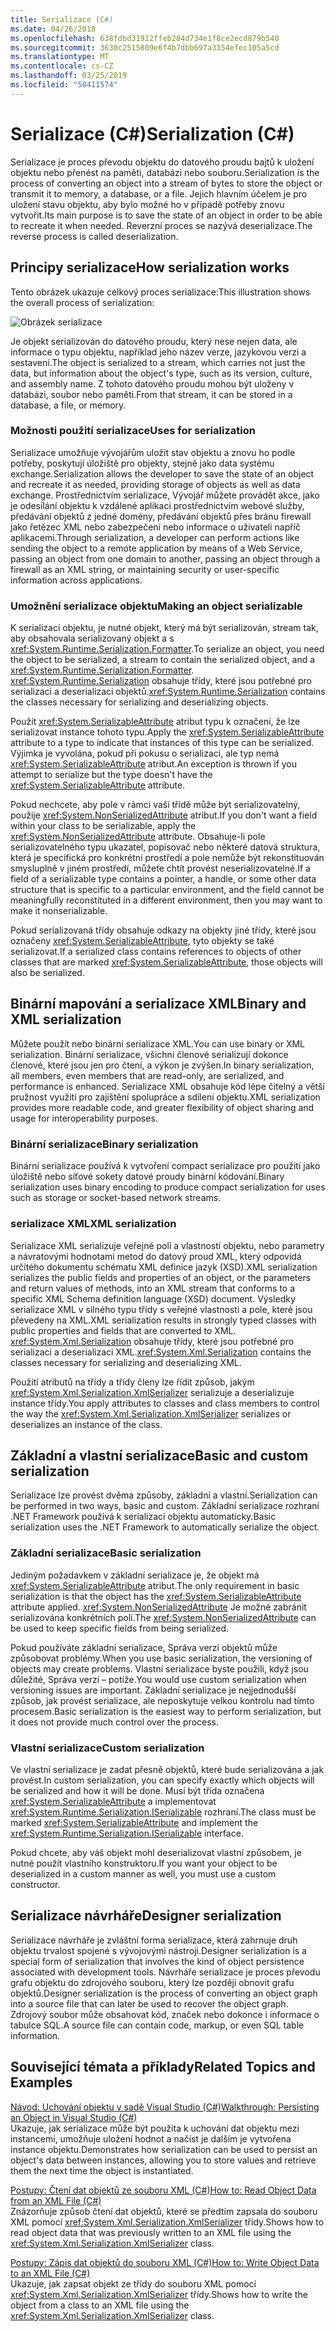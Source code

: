 ```yaml
---
title: Serializace (C#)
ms.date: 04/26/2018
ms.openlocfilehash: 638fdbd31912ffeb284d734e1f8ce2ecd879b540
ms.sourcegitcommit: 3630c2515809e6f4b7dbb697a3354efec105a5cd
ms.translationtype: MT
ms.contentlocale: cs-CZ
ms.lasthandoff: 03/25/2019
ms.locfileid: "58411574"
---
```

# <a name="serialization-c"></a><span data-ttu-id="c4a73-102">Serializace (C#)</span><span class="sxs-lookup"><span data-stu-id="c4a73-102">Serialization (C#)</span></span>

<span data-ttu-id="c4a73-103">Serializace je proces převodu objektu do datového proudu bajtů k uložení objektu nebo přenést na paměti, databázi nebo souboru.</span><span class="sxs-lookup"><span data-stu-id="c4a73-103">Serialization is the process of converting an object into a stream of bytes to store the object or transmit it to memory, a database, or a file.</span></span> <span data-ttu-id="c4a73-104">Jejich hlavním účelem je pro uložení stavu objektu, aby bylo možné ho v případě potřeby znovu vytvořit.</span><span class="sxs-lookup"><span data-stu-id="c4a73-104">Its main purpose is to save the state of an object in order to be able to recreate it when needed.</span></span> <span data-ttu-id="c4a73-105">Reverzní proces se nazývá deserializace.</span><span class="sxs-lookup"><span data-stu-id="c4a73-105">The reverse process is called deserialization.</span></span>

## <a name="how-serialization-works"></a><span data-ttu-id="c4a73-106">Principy serializace</span><span class="sxs-lookup"><span data-stu-id="c4a73-106">How serialization works</span></span>

<span data-ttu-id="c4a73-107">Tento obrázek ukazuje celkový proces serializace:</span><span class="sxs-lookup"><span data-stu-id="c4a73-107">This illustration shows the overall process of serialization:</span></span>

![Obrázek serializace](./media/index/serialization-process.gif)

<span data-ttu-id="c4a73-109">Je objekt serializován do datového proudu, který nese nejen data, ale informace o typu objektu, například jeho název verze, jazykovou verzi a sestavení.</span><span class="sxs-lookup"><span data-stu-id="c4a73-109">The object is serialized to a stream, which carries not just the data, but information about the object's type, such as its version, culture, and assembly name.</span></span> <span data-ttu-id="c4a73-110">Z tohoto datového proudu mohou být uloženy v databázi, soubor nebo paměti.</span><span class="sxs-lookup"><span data-stu-id="c4a73-110">From that stream, it can be stored in a database, a file, or memory.</span></span>

### <a name="uses-for-serialization"></a><span data-ttu-id="c4a73-111">Možnosti použití serializace</span><span class="sxs-lookup"><span data-stu-id="c4a73-111">Uses for serialization</span></span>

<span data-ttu-id="c4a73-112">Serializace umožňuje vývojářům uložit stav objektu a znovu ho podle potřeby, poskytují úložiště pro objekty, stejně jako data systému exchange.</span><span class="sxs-lookup"><span data-stu-id="c4a73-112">Serialization allows the developer to save the state of an object and recreate it as needed, providing storage of objects as well as data exchange.</span></span> <span data-ttu-id="c4a73-113">Prostřednictvím serializace, Vývojář můžete provádět akce, jako je odesílání objektu k vzdálené aplikaci prostřednictvím webové služby, předávání objektů z jedné domény, předávání objektů přes bránu firewall jako řetězec XML nebo zabezpečení nebo informace o uživateli napříč aplikacemi.</span><span class="sxs-lookup"><span data-stu-id="c4a73-113">Through serialization, a developer can perform actions like sending the object to a remote application by means of a Web Service, passing an object from one domain to another, passing an object through a firewall as an XML string, or maintaining security or user-specific information across applications.</span></span>

### <a name="making-an-object-serializable"></a><span data-ttu-id="c4a73-114">Umožnění serializace objektu</span><span class="sxs-lookup"><span data-stu-id="c4a73-114">Making an object serializable</span></span>

<span data-ttu-id="c4a73-115">K serializaci objektu, je nutné objekt, který má být serializován, stream tak, aby obsahovala serializovaný objekt a s <xref:System.Runtime.Serialization.Formatter>.</span><span class="sxs-lookup"><span data-stu-id="c4a73-115">To serialize an object, you need the object to be serialized, a stream to contain the serialized object, and a <xref:System.Runtime.Serialization.Formatter>.</span></span> <span data-ttu-id="c4a73-116"><xref:System.Runtime.Serialization> obsahuje třídy, které jsou potřebné pro serializaci a deserializaci objektů.</span><span class="sxs-lookup"><span data-stu-id="c4a73-116"><xref:System.Runtime.Serialization> contains the classes necessary for serializing and deserializing objects.</span></span>

<span data-ttu-id="c4a73-117">Použít <xref:System.SerializableAttribute> atribut typu k označení, že lze serializovat instance tohoto typu.</span><span class="sxs-lookup"><span data-stu-id="c4a73-117">Apply the <xref:System.SerializableAttribute> attribute to a type to indicate that instances of this type can be serialized.</span></span> <span data-ttu-id="c4a73-118">Výjimka je vyvolána, pokud při pokusu o serializaci, ale typ nemá <xref:System.SerializableAttribute> atribut.</span><span class="sxs-lookup"><span data-stu-id="c4a73-118">An  exception is thrown if you attempt to serialize but the type doesn't have the <xref:System.SerializableAttribute> attribute.</span></span>

<span data-ttu-id="c4a73-119">Pokud nechcete, aby pole v rámci vaší třídě může být serializovatelný, použije <xref:System.NonSerializedAttribute> atribut.</span><span class="sxs-lookup"><span data-stu-id="c4a73-119">If you don't want a field within your class to be serializable, apply the <xref:System.NonSerializedAttribute> attribute.</span></span> <span data-ttu-id="c4a73-120">Obsahuje-li pole serializovatelného typu ukazatel, popisovač nebo některé datová struktura, která je specifická pro konkrétní prostředí a pole nemůže být rekonstituován smysluplně v jiném prostředí, můžete chtít provést neserializovatelné.</span><span class="sxs-lookup"><span data-stu-id="c4a73-120">If a field of a serializable type contains a pointer, a handle, or some other data structure that is specific to a particular environment, and the field cannot be meaningfully reconstituted in a different environment, then you may want to make it nonserializable.</span></span>

<span data-ttu-id="c4a73-121">Pokud serializovaná třídy obsahuje odkazy na objekty jiné třídy, které jsou označeny <xref:System.SerializableAttribute>, tyto objekty se také serializovat.</span><span class="sxs-lookup"><span data-stu-id="c4a73-121">If a serialized class contains references to objects of other classes that are marked <xref:System.SerializableAttribute>, those objects will also be serialized.</span></span>

## <a name="binary-and-xml-serialization"></a><span data-ttu-id="c4a73-122">Binární mapování a serializace XML</span><span class="sxs-lookup"><span data-stu-id="c4a73-122">Binary and XML serialization</span></span>

<span data-ttu-id="c4a73-123">Můžete použít nebo binární serializace XML.</span><span class="sxs-lookup"><span data-stu-id="c4a73-123">You can use binary or XML serialization.</span></span> <span data-ttu-id="c4a73-124">Binární serializace, všichni členové serializují dokonce členové, které jsou jen pro čtení, a výkon je zvýšen.</span><span class="sxs-lookup"><span data-stu-id="c4a73-124">In binary serialization, all members, even members that are read-only, are serialized, and performance is enhanced.</span></span> <span data-ttu-id="c4a73-125">Serializace XML obsahuje kód lépe čitelný a větší pružnost využití pro zajištění spolupráce a sdílení objektu.</span><span class="sxs-lookup"><span data-stu-id="c4a73-125">XML serialization provides more readable code, and greater flexibility of object sharing and usage for interoperability purposes.</span></span>

### <a name="binary-serialization"></a><span data-ttu-id="c4a73-126">Binární serializace</span><span class="sxs-lookup"><span data-stu-id="c4a73-126">Binary serialization</span></span>

<span data-ttu-id="c4a73-127">Binární serializace používá k vytvoření compact serializace pro použití jako úložiště nebo síťové sokety datové proudy binární kódování.</span><span class="sxs-lookup"><span data-stu-id="c4a73-127">Binary serialization uses binary encoding to produce compact serialization for uses such as storage or socket-based network streams.</span></span>

### <a name="xml-serialization"></a><span data-ttu-id="c4a73-128">serializace XML</span><span class="sxs-lookup"><span data-stu-id="c4a73-128">XML serialization</span></span>

<span data-ttu-id="c4a73-129">Serializace XML serializuje veřejné polí a vlastností objektu, nebo parametry a návratovými hodnotami metod do datový proud XML, který odpovídá určitého dokumentu schématu XML definice jazyk (XSD).</span><span class="sxs-lookup"><span data-stu-id="c4a73-129">XML serialization serializes the public fields and properties of an object, or the parameters and return values of methods, into an XML stream that conforms to a specific XML Schema definition language (XSD) document.</span></span> <span data-ttu-id="c4a73-130">Výsledky serializace XML v silného typu třídy s veřejné vlastnosti a pole, které jsou převedeny na XML.</span><span class="sxs-lookup"><span data-stu-id="c4a73-130">XML serialization results in strongly typed classes with public properties and fields that are converted to XML.</span></span> <span data-ttu-id="c4a73-131"><xref:System.Xml.Serialization> obsahuje třídy, které jsou potřebné pro serializaci a deserializaci XML.</span><span class="sxs-lookup"><span data-stu-id="c4a73-131"><xref:System.Xml.Serialization> contains the classes necessary for serializing and deserializing XML.</span></span>

<span data-ttu-id="c4a73-132">Použití atributů na třídy a třídy členy lze řídit způsob, jakým <xref:System.Xml.Serialization.XmlSerializer> serializuje a deserializuje instance třídy.</span><span class="sxs-lookup"><span data-stu-id="c4a73-132">You apply attributes to classes and class members to control the way the <xref:System.Xml.Serialization.XmlSerializer> serializes or deserializes an instance of the class.</span></span>

## <a name="basic-and-custom-serialization"></a><span data-ttu-id="c4a73-133">Základní a vlastní serializace</span><span class="sxs-lookup"><span data-stu-id="c4a73-133">Basic and custom serialization</span></span>

<span data-ttu-id="c4a73-134">Serializace lze provést dvěma způsoby, základní a vlastní.</span><span class="sxs-lookup"><span data-stu-id="c4a73-134">Serialization can be performed in two ways, basic and custom.</span></span> <span data-ttu-id="c4a73-135">Základní serializace rozhraní .NET Framework používá k serializaci objektu automaticky.</span><span class="sxs-lookup"><span data-stu-id="c4a73-135">Basic serialization uses the .NET Framework to automatically serialize the object.</span></span>

### <a name="basic-serialization"></a><span data-ttu-id="c4a73-136">Základní serializace</span><span class="sxs-lookup"><span data-stu-id="c4a73-136">Basic serialization</span></span>

<span data-ttu-id="c4a73-137">Jediným požadavkem v základní serializace je, že objekt má <xref:System.SerializableAttribute> atribut.</span><span class="sxs-lookup"><span data-stu-id="c4a73-137">The only requirement in basic serialization is that the object has the <xref:System.SerializableAttribute> attribute applied.</span></span> <span data-ttu-id="c4a73-138"><xref:System.NonSerializedAttribute> Je možné zabránit serializována konkrétních polí.</span><span class="sxs-lookup"><span data-stu-id="c4a73-138">The <xref:System.NonSerializedAttribute> can be used to keep specific fields from being serialized.</span></span>

<span data-ttu-id="c4a73-139">Pokud používáte základní serializace, Správa verzí objektů může způsobovat problémy.</span><span class="sxs-lookup"><span data-stu-id="c4a73-139">When you use basic serialization, the versioning of objects may create problems.</span></span> <span data-ttu-id="c4a73-140">Vlastní serializace byste použili, když jsou důležité, Správa verzí – potíže.</span><span class="sxs-lookup"><span data-stu-id="c4a73-140">You would use custom serialization when versioning issues are important.</span></span> <span data-ttu-id="c4a73-141">Základní serializace je nejjednodušší způsob, jak provést serializace, ale neposkytuje velkou kontrolu nad tímto procesem.</span><span class="sxs-lookup"><span data-stu-id="c4a73-141">Basic serialization is the easiest way to perform serialization, but it does not provide much control over the process.</span></span>

### <a name="custom-serialization"></a><span data-ttu-id="c4a73-142">Vlastní serializace</span><span class="sxs-lookup"><span data-stu-id="c4a73-142">Custom serialization</span></span>

<span data-ttu-id="c4a73-143">Ve vlastní serializace je zadat přesně objektů, které bude serializována a jak provést.</span><span class="sxs-lookup"><span data-stu-id="c4a73-143">In custom serialization, you can specify exactly which objects will be serialized and how it will be done.</span></span> <span data-ttu-id="c4a73-144">Musí být třída označena <xref:System.SerializableAttribute> a implementovat <xref:System.Runtime.Serialization.ISerializable> rozhraní.</span><span class="sxs-lookup"><span data-stu-id="c4a73-144">The class must be marked <xref:System.SerializableAttribute> and implement the <xref:System.Runtime.Serialization.ISerializable> interface.</span></span>

<span data-ttu-id="c4a73-145">Pokud chcete, aby váš objekt mohl deserializovat vlastní způsobem, je nutné použít vlastního konstruktoru.</span><span class="sxs-lookup"><span data-stu-id="c4a73-145">If you want your object to be deserialized in a custom manner as well, you must use a custom constructor.</span></span>

## <a name="designer-serialization"></a><span data-ttu-id="c4a73-146">Serializace návrháře</span><span class="sxs-lookup"><span data-stu-id="c4a73-146">Designer serialization</span></span>

<span data-ttu-id="c4a73-147">Serializace návrháře je zvláštní forma serializace, která zahrnuje druh objektu trvalost spojené s vývojovými nástroji.</span><span class="sxs-lookup"><span data-stu-id="c4a73-147">Designer serialization is a special form of serialization that involves the kind of object persistence associated with development tools.</span></span> <span data-ttu-id="c4a73-148">Návrháře serializace je proces převodu grafu objektu do zdrojového souboru, který lze později obnovit grafu objektů.</span><span class="sxs-lookup"><span data-stu-id="c4a73-148">Designer serialization is the process of converting an object graph into a source file that can later be used to recover the object graph.</span></span> <span data-ttu-id="c4a73-149">Zdrojový soubor může obsahovat kód, značek nebo dokonce i informace o tabulce SQL.</span><span class="sxs-lookup"><span data-stu-id="c4a73-149">A source file can contain code, markup, or even SQL table information.</span></span>

## <a name="BKMK_RelatedTopics"></a> <span data-ttu-id="c4a73-150">Související témata a příklady</span><span class="sxs-lookup"><span data-stu-id="c4a73-150">Related Topics and Examples</span></span>  
[<span data-ttu-id="c4a73-151">Návod: Uchování objektu v sadě Visual Studio (C#)</span><span class="sxs-lookup"><span data-stu-id="c4a73-151">Walkthrough: Persisting an Object in Visual Studio (C#)</span></span>](walkthrough-persisting-an-object-in-visual-studio.md)  
<span data-ttu-id="c4a73-152">Ukazuje, jak serializace může být použita k uchování dat objektu mezi instancemi, umožňuje uložení hodnot a načíst je dalším je vytvořena instance objektu.</span><span class="sxs-lookup"><span data-stu-id="c4a73-152">Demonstrates how serialization can be used to persist an object's data between instances, allowing you to store values and retrieve them the next time the object is instantiated.</span></span>

[<span data-ttu-id="c4a73-153">Postupy: Čtení dat objektů ze souboru XML (C#)</span><span class="sxs-lookup"><span data-stu-id="c4a73-153">How to: Read Object Data from an XML File (C#)</span></span>](how-to-read-object-data-from-an-xml-file.md)  
 <span data-ttu-id="c4a73-154">Znázorňuje způsob čtení dat objektů, které se předtím zapsala do souboru XML pomocí <xref:System.Xml.Serialization.XmlSerializer> třídy.</span><span class="sxs-lookup"><span data-stu-id="c4a73-154">Shows how to read object data that was previously written to an XML file using the <xref:System.Xml.Serialization.XmlSerializer> class.</span></span>

[<span data-ttu-id="c4a73-155">Postupy: Zápis dat objektů do souboru XML (C#)</span><span class="sxs-lookup"><span data-stu-id="c4a73-155">How to: Write Object Data to an XML File (C#)</span></span>](how-to-write-object-data-to-an-xml-file.md)  
<span data-ttu-id="c4a73-156">Ukazuje, jak zapsat objekt ze třídy do souboru XML pomocí <xref:System.Xml.Serialization.XmlSerializer> třídy.</span><span class="sxs-lookup"><span data-stu-id="c4a73-156">Shows how to write the object from a class to an XML file using the <xref:System.Xml.Serialization.XmlSerializer> class.</span></span>
